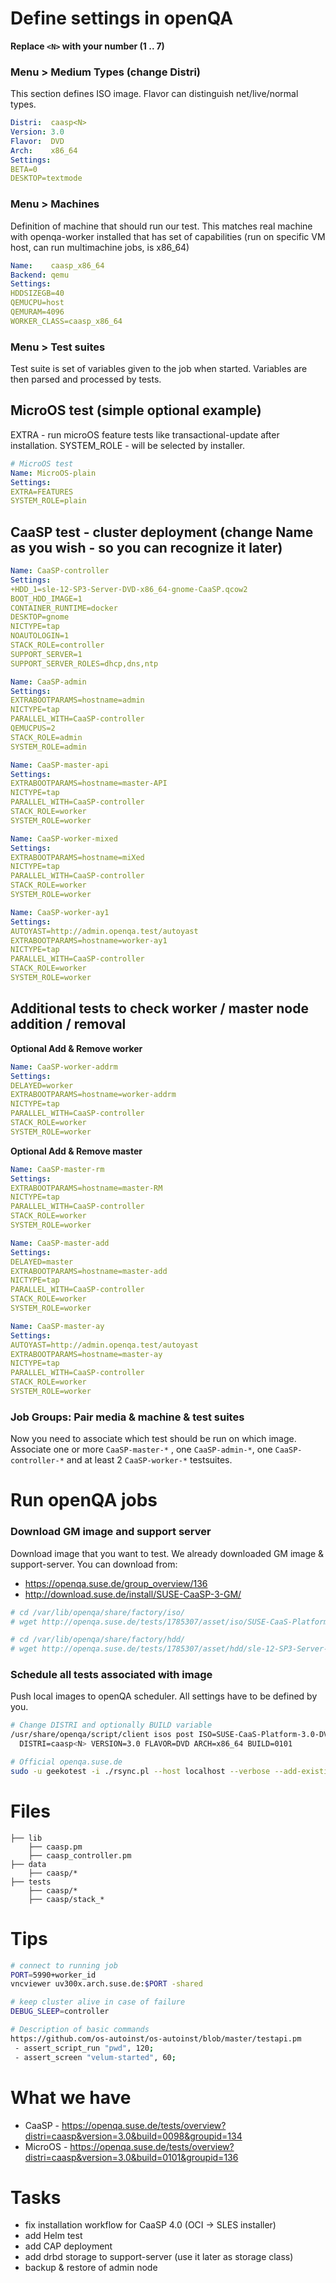 # Define settings in openQA

**Replace `<N>` with your number (1 .. 7)**

### Menu > Medium Types  (change Distri)
This section defines ISO image. Flavor can distinguish net/live/normal types.
```yaml
Distri:  caasp<N>
Version: 3.0
Flavor:  DVD
Arch:    x86_64
Settings:
BETA=0
DESKTOP=textmode
```

### Menu > Machines
Definition of machine that should run our test. This matches real machine with openqa-worker installed that has set of capabilities (run on specific VM host, can run multimachine jobs, is x86_64)  
```yaml
Name:    caasp_x86_64
Backend: qemu
Settings:
HDDSIZEGB=40
QEMUCPU=host
QEMURAM=4096
WORKER_CLASS=caasp_x86_64
```

### Menu > Test suites
Test suite is set of variables given to the job when started. Variables are then parsed and processed by tests.

## MicroOS test (simple optional example)
EXTRA - run microOS feature tests like transactional-update after installation. SYSTEM_ROLE - will be selected by installer.
```yaml
# MicroOS test
Name: MicroOS-plain
Settings:
EXTRA=FEATURES
SYSTEM_ROLE=plain
```

## CaaSP test - cluster deployment (change Name as you wish - so you can recognize it later)
```yaml
Name: CaaSP-controller
Settings:
+HDD_1=sle-12-SP3-Server-DVD-x86_64-gnome-CaaSP.qcow2
BOOT_HDD_IMAGE=1
CONTAINER_RUNTIME=docker
DESKTOP=gnome
NICTYPE=tap
NOAUTOLOGIN=1
STACK_ROLE=controller
SUPPORT_SERVER=1
SUPPORT_SERVER_ROLES=dhcp,dns,ntp

Name: CaaSP-admin
Settings:
EXTRABOOTPARAMS=hostname=admin
NICTYPE=tap
PARALLEL_WITH=CaaSP-controller
QEMUCPUS=2
STACK_ROLE=admin
SYSTEM_ROLE=admin

Name: CaaSP-master-api
Settings:
EXTRABOOTPARAMS=hostname=master-API
NICTYPE=tap
PARALLEL_WITH=CaaSP-controller
STACK_ROLE=worker
SYSTEM_ROLE=worker

Name: CaaSP-worker-mixed
Settings:
EXTRABOOTPARAMS=hostname=miXed
NICTYPE=tap
PARALLEL_WITH=CaaSP-controller
STACK_ROLE=worker
SYSTEM_ROLE=worker

Name: CaaSP-worker-ay1
Settings:
AUTOYAST=http://admin.openqa.test/autoyast
EXTRABOOTPARAMS=hostname=worker-ay1
NICTYPE=tap
PARALLEL_WITH=CaaSP-controller
STACK_ROLE=worker
SYSTEM_ROLE=worker
```

## Additional tests to check worker / master node addition / removal

**Optional Add & Remove worker**

```yaml
Name: CaaSP-worker-addrm
Settings:
DELAYED=worker
EXTRABOOTPARAMS=hostname=worker-addrm
NICTYPE=tap
PARALLEL_WITH=CaaSP-controller
STACK_ROLE=worker
SYSTEM_ROLE=worker
```

**Optional Add & Remove master**
```yaml
Name: CaaSP-master-rm
Settings:
EXTRABOOTPARAMS=hostname=master-RM
NICTYPE=tap
PARALLEL_WITH=CaaSP-controller
STACK_ROLE=worker
SYSTEM_ROLE=worker

Name: CaaSP-master-add
Settings:
DELAYED=master
EXTRABOOTPARAMS=hostname=master-add
NICTYPE=tap
PARALLEL_WITH=CaaSP-controller
STACK_ROLE=worker
SYSTEM_ROLE=worker

Name: CaaSP-master-ay
Settings:
AUTOYAST=http://admin.openqa.test/autoyast
EXTRABOOTPARAMS=hostname=master-ay
NICTYPE=tap
PARALLEL_WITH=CaaSP-controller
STACK_ROLE=worker
SYSTEM_ROLE=worker
```


### Job Groups: Pair media & machine & test suites
Now you need to associate which test should be run on which image. Associate one or more ```CaaSP-master-*``` , one ```CaaSP-admin-*```, one ```CaaSP-controller-*```  and at least 2 ```CaaSP-worker-*``` testsuites.

# Run openQA jobs

### Download GM image and support server
Download image that you want to test. We already downloaded GM image & support-server. You can download from:
 - https://openqa.suse.de/group_overview/136
 - http://download.suse.de/install/SUSE-CaaSP-3-GM/
```bash
# cd /var/lib/openqa/share/factory/iso/
# wget http://openqa.suse.de/tests/1785307/asset/iso/SUSE-CaaS-Platform-3.0-DVD-x86_64-Build0101-Media1.iso

# cd /var/lib/openqa/share/factory/hdd/
# wget http://openqa.suse.de/tests/1785307/asset/hdd/sle-12-SP3-Server-DVD-x86_64-gnome-CaaSP.qcow2
```

### Schedule all tests associated with image
Push local images to openQA scheduler. All settings have to be defined by you.
```bash
# Change DISTRI and optionally BUILD variable
/usr/share/openqa/script/client isos post ISO=SUSE-CaaS-Platform-3.0-DVD-x86_64-Build0101-Media1.iso \
  DISTRI=caasp<N> VERSION=3.0 FLAVOR=DVD ARCH=x86_64 BUILD=0101

# Official openqa.suse.de
sudo -u geekotest -i ./rsync.pl --host localhost --verbose --add-existing caasp_dvd
```

# Files
```
├── lib
    ├── caasp.pm
    ├── caasp_controller.pm
├── data
    ├── caasp/*
├── tests
    ├── caasp/*
    ├── caasp/stack_*
```

# Tips
```bash
# connect to running job
PORT=5990+worker_id
vncviewer uv300x.arch.suse.de:$PORT -shared

# keep cluster alive in case of failure
DEBUG_SLEEP=controller

# Description of basic commands
https://github.com/os-autoinst/os-autoinst/blob/master/testapi.pm
 - assert_script_run "pwd", 120;
 - assert_screen "velum-started", 60;
```

# What we have
 - CaaSP   - https://openqa.suse.de/tests/overview?distri=caasp&version=3.0&build=0098&groupid=134 
 - MicroOS - https://openqa.suse.de/tests/overview?distri=caasp&version=3.0&build=0101&groupid=136

# Tasks
 - fix installation workflow for CaaSP 4.0 (OCI -> SLES installer)
 - add Helm test
 - add CAP deployment
 - add drbd storage to support-server (use it later as storage class)
 - backup & restore of admin node
